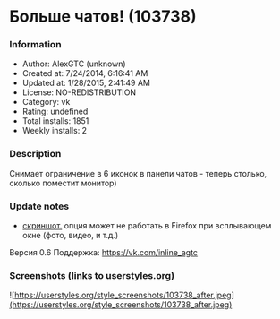 # Больше чатов! (103738)

### Information
- Author: AlexGTC (unknown)
- Created at: 7/24/2014, 6:16:41 AM
- Updated at: 1/28/2015, 2:41:49 AM
- License: NO-REDISTRIBUTION
- Category: vk
- Rating: undefined
- Total installs: 1851
- Weekly installs: 2


### Description
Снимает ограничение в 6 иконок в панели чатов - теперь столько, сколько поместит монитор)

### Update notes
* <a href="https://pp.vk.me/c621421/v621421959/eccc/8EjPTXjP8dI.jpg">скриншот.</a> опция может не работать в Firefox при всплывающем окне (фото, видео, и т.д.)

Версия 0.6
Поддержка: https://vk.com/inline_agtc

### Screenshots (links to userstyles.org)
![https://userstyles.org/style_screenshots/103738_after.jpeg](https://userstyles.org/style_screenshots/103738_after.jpeg)


